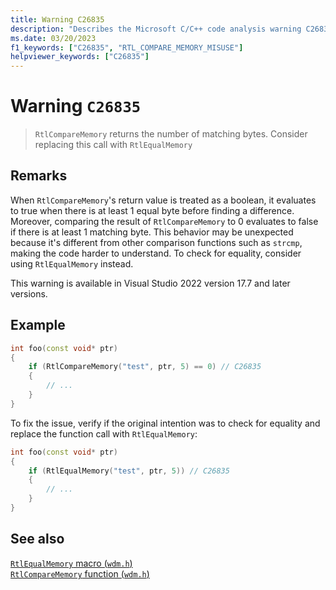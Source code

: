 ```yaml
---
title: Warning C26835
description: "Describes the Microsoft C/C++ code analysis warning C26835, its causes, and how to address it."
ms.date: 03/20/2023
f1_keywords: ["C26835", "RTL_COMPARE_MEMORY_MISUSE"]
helpviewer_keywords: ["C26835"]
---
```

# Warning `C26835`

> `RtlCompareMemory` returns the number of matching bytes. Consider replacing this call with `RtlEqualMemory`

## Remarks

When `RtlCompareMemory`'s return value is treated as a boolean, it evaluates to true when there is at least 1 equal byte before finding a difference. Moreover, comparing the result of `RtlCompareMemory` to 0 evaluates to false if there is at least 1 matching byte. This behavior may be unexpected because it's different from other comparison functions such as `strcmp`, making the code harder to understand. To check for equality, consider using `RtlEqualMemory` instead.

This warning is available in Visual Studio 2022 version 17.7 and later versions.

## Example

```cpp
int foo(const void* ptr)
{
    if (RtlCompareMemory("test", ptr, 5) == 0) // C26835
    {
        // ... 
    }
}
```

To fix the issue, verify if the original intention was to check for equality and replace the function call with `RtlEqualMemory`:

```cpp
int foo(const void* ptr)
{
    if (RtlEqualMemory("test", ptr, 5)) // C26835
    {
        // ... 
    }
}
```

## See also

[`RtlEqualMemory` macro (`wdm.h`)](/windows-hardware/drivers/ddi/wdm/nf-wdm-rtlequalmemory)\
[`RtlCompareMemory` function (`wdm.h`)](/windows-hardware/drivers/ddi/wdm/nf-wdm-rtlcomparememory)